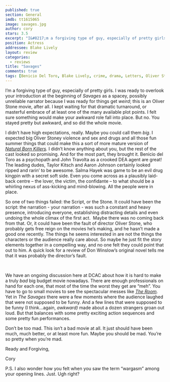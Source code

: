 ```yaml
---
published: true
section: General
imdb: tt1615065
image: savages.jpg
author: cory
stars: 3.5
excerpt: "I&#8217;m a forgiving type of guy, especially of pretty girls. I was ready to overlook your introduction at the beginning of <em>Savages </em>as a spacey, possibly unreliable narrator because I was ready for things get <em>weird</em>; this is an Oliver Stone movie, after all. "
position: Actress
addressee: Blake Lively
layout: review
categories:
  - reviews
title: "Savages"
comments: true
tags: [Benicio Del Toro, Blake Lively, crime, drama, Letters, Oliver Stone, Salma Hayek, Savages]
---
```

<p>I&#8217;m a forgiving type of guy, especially of pretty girls. I was ready to overlook your introduction at the beginning of <em>Savages </em>as a spacey, possibly unreliable narrator because I was ready for things get <em>weird</em>; this is an Oliver Stone movie, after all. I kept waiting for that dramatic turnaround, or masterful embrace of at least one of the many available plot points. I felt sure something would make your awkward role fall into place. But no. You stayed pretty but awkward, and so did the whole movie.</p>
<p>I didn&#8217;t have high expectations, really. Maybe you could call them <em>big</em>. I expected big Oliver Stoney violence and sex and drugs and all those fun summer things that could make this a sort of more mature version of <a href="http://www.zip.ca/Browse/Title.aspx?f=clid(108689)"><em>Natural Born Killers</em></a><em>. </em>I didn&#8217;t know anything about you, but the rest of the cast looked so promising. And for the most part, they brought it. Benicio del Toro as a psychopath and John Travolta as a crooked DEA agent are great! The leading dudes, Taylor Kitsch and Aaron Johnson certainly looked ripped and rarin&#8217; to be awesome. Salma Hayek was game to be an evil drug kingpin with a secret soft side. Even you come across as a plausibly laid-back centre &ndash; the lover, the victim, the confidante &ndash; to what should be a whirling nexus of ass-kicking and mind-blowing. All the people were in place.&nbsp;</p>
<p>So one of two things failed: the Script, or the Stone. It could have been the script: the narration - your narration - was such a constant and heavy presence, introducing everyone, establishing distracting details and even undoing the whole climax of the first act.&nbsp; Maybe there was no coming back from that. Or, it could have been the fault of director Oliver Stone, who probably gets free reign on the movies he&#8217;s making, and he hasn&#8217;t made a good one recently. The things he seems interested in are not the things the characters or the audience really care about. So maybe he just fit the story elements together in a compelling way, and no one felt they could point that out to him. A quick look for a review of Don Winslow&rsquo;s original novel tells me that it was probably the director&#8217;s fault.</p>
<p>&nbsp;</p>
<p>We have an ongoing discussion here at DCAC about how it is hard to make a truly <em>bad</em> big budget movie nowadays. There are enough professionals on hand for each one, that most of the time the worst they get are &#8220;meh&#8221;. You have to go to small movies to see the spectacular messes like <a href="http://www.zip.ca/Browse/Title.aspx?f=titleId(165666)"><em>The Room</em></a><em>. </em>Yet in <em>The Savages</em> there were a few moments where the audience laughed that were not supposed to be funny. And a few lines that were supposed to be funny (I think&hellip;again, <em>awkward) </em>made about a dozen strangers groan out loud. But that balances with some pretty exciting action sequences and some pretty fun performances.</p>
<p>Don&#8217;t be too mad. This isn&#8217;t a bad movie at all. It just should have been much, much better, or at least more fun. Maybe you should be mad. You&rsquo;re so pretty when you&rsquo;re mad.</p>
<p>Ready and Forgiving,</p>
<p>Cory</p>
<p>P.S. I also wonder how you felt when you saw the term &#8220;wargasm&#8221; among your opening lines. Just. Ugh right?</p></div>
